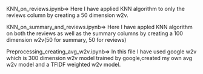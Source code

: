 KNN_on_reviews.ipynb=> 
Here I have applied KNN algorithm to only the reviews column by creating a 50 dimension w2v.

KNN_on_summary_and_reviews.ipynb=>
Here I have appled KNN algorithm on both the reviews as well as  the summary columns by creating a 100 dimension w2v(50 for summary, 50 for reviews)

Preprocessing_creating_avg_w2v.ipynb=>
In this file I have used google w2v which is 300 dimension w2v model trained by google,created my own avg w2v model and a TFIDF weighted w2v model.
